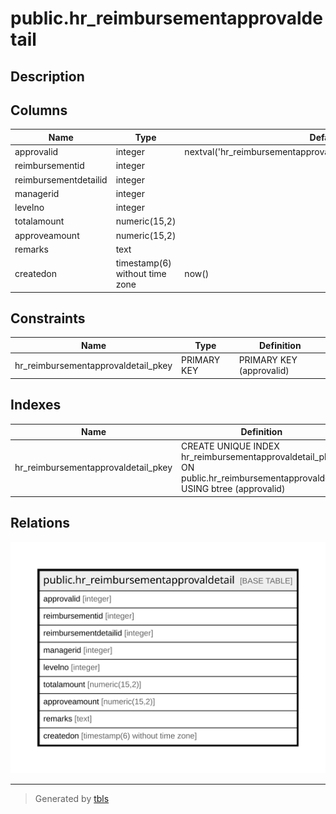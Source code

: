 # public.hr_reimbursementapprovaldetail

## Description

## Columns

| Name | Type | Default | Nullable | Children | Parents | Comment |
| ---- | ---- | ------- | -------- | -------- | ------- | ------- |
| approvalid | integer | nextval('hr_reimbursementapprovaldetail_approvalid_seq'::regclass) | false |  |  |  |
| reimbursementid | integer |  | true |  |  |  |
| reimbursementdetailid | integer |  | true |  |  |  |
| managerid | integer |  | true |  |  |  |
| levelno | integer |  | true |  |  |  |
| totalamount | numeric(15,2) |  | true |  |  |  |
| approveamount | numeric(15,2) |  | true |  |  |  |
| remarks | text |  | true |  |  |  |
| createdon | timestamp(6) without time zone | now() | true |  |  |  |

## Constraints

| Name | Type | Definition |
| ---- | ---- | ---------- |
| hr_reimbursementapprovaldetail_pkey | PRIMARY KEY | PRIMARY KEY (approvalid) |

## Indexes

| Name | Definition |
| ---- | ---------- |
| hr_reimbursementapprovaldetail_pkey | CREATE UNIQUE INDEX hr_reimbursementapprovaldetail_pkey ON public.hr_reimbursementapprovaldetail USING btree (approvalid) |

## Relations

![er](public.hr_reimbursementapprovaldetail.svg)

---

> Generated by [tbls](https://github.com/k1LoW/tbls)
